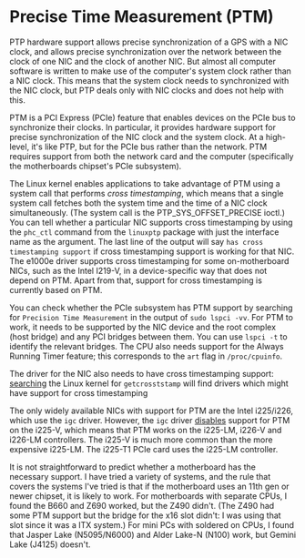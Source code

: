 # Precise Time Measurement (PTM)

PTP hardware support allows precise synchronization of a GPS with a NIC clock, and allows precise
synchronization over the network between the clock of one NIC and the clock of another NIC.
But almost all computer software is written to make use of the computer's system clock rather than a NIC clock.
This means that the system clock needs to synchronized with the NIC clock,
but PTP deals only with NIC clocks and does not help with this.

PTM is a PCI Express (PCIe) feature that enables devices on the PCIe bus to synchronize their clocks.
In particular, it provides hardware support for precise synchronization of the
NIC clock and the system clock.
At a high-level, it's like PTP, but for the PCIe bus rather than the network.
PTM requires support from both the network card and the computer (specifically the motherboards chipset's PCIe subsystem).

The Linux kernel enables applications to take advantage
of PTM using a system call that performs *cross timestamping*, which
means that a single system call fetches both the system time and the
time of a NIC clock simultaneously.
(The system call is the PTP_SYS_OFFSET_PRECISE ioctl.)
You can tell whether a particular NIC supports cross timestamping
by using the `phc_ctl` command from the `linuxptp` package with just the interface name as the argument. The last line of the output will say
`has cross timestamping support` if cross timestamping support is working for that NIC.
The e1000e driver supports cross timestamping for some on-motherboard NICs,
such as the Intel I219-V, in a device-specific way that does not depend on PTM.
Apart from that, support for cross timestamping is currently based on PTM.

You can check whether the PCIe subsystem has PTM support by searching for `Precision Time Measurement` in the output of `sudo lspci -vv`.
For PTM to work, it needs to be supported by the NIC device and the root complex (host bridge) and any PCI bridges
between them. You can use `lspci -t` to identify the relevant bridges.
The CPU also needs support for the Always Running Timer feature;
this corresponds to the `art` flag in `/proc/cpuinfo`.

The driver for the NIC also needs to have cross timestamping support: [searching](https://elixir.bootlin.com/linux/latest/A/ident/getcrosststamp) the Linux kernel for `getcrosststamp` will find drivers which might have support for cross timestamping

The only widely available NICs with support for PTM are the Intel i225/i226, which use the `igc` driver. However, the `igc` driver [disables](https://patchwork.kernel.org/project/netdevbpf/patch/20211228182421.340354-2-anthony.l.nguyen@intel.com/)
support for PTM on the i225-V, which means that PTM works on the i225-LM, i226-V and i226-LM controllers. The i225-V is much more common than the more expensive i225-LM. The i225-T1 PCIe card uses the i225-LM controller.

It is not straightforward to predict whether a motherboard has the necessary support. I have tried a variety of systems, and the rule that covers the systems I've tried is that if the motherboard uses an 11th gen or newer chipset, it is likely to work.  For motherboards with separate CPUs, I found the B660 and Z690 worked, but the Z490 didn't. (The Z490 had some PTM support but the bridge for the x16 slot didn't: I was using that slot since it was a ITX system.) For mini PCs with soldered on CPUs, I found that Jasper Lake (N5095/N6000) and Alder Lake-N (N100) work, but Gemini Lake (J4125) doesn't.

